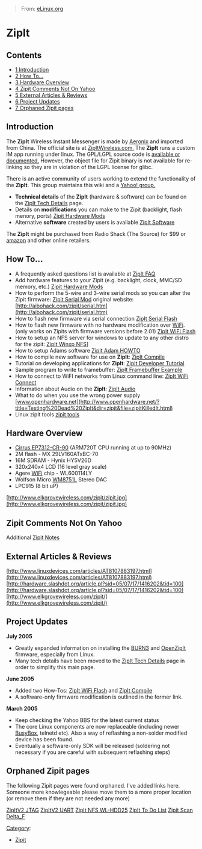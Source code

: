 > From: [eLinux.org](http://eLinux.org/ZipIt "http://eLinux.org/ZipIt")


# ZipIt



## Contents

-   [1 Introduction](#introduction)
-   [2 How To...](#how-to)
-   [3 Hardware Overview](#hardware-overview)
-   [4 Zipit Comments Not On Yahoo](#zipit-comments-not-on-yahoo)
-   [5 External Articles & Reviews](#external-articles-26-reviews)
-   [6 Project Updates](#project-updates)
-   [7 Orphaned Zipit pages](#orphaned-zipit-pages)

## Introduction

The **ZipIt** Wireless Instant Messenger is made by
[Aeronix](http://www.aeronix.com/) and imported from China. The official
site is at [ZipItWireless.com.](http://corp.zipitwireless.com/) The
**ZipIt** runs a custom IM app running under linux. The GPL/LGPL source
code is [available or documented.](http://linux.zipitwireless.com/)
However, the object file for Zipit binary is not available for
re-linking so they are in violation of the LGPL license for glibc.

There is an active community of users working to extend the
functionality of the **ZipIt**. This group maintains this wiki and a
[Yahoo! group.](http://groups.yahoo.com/group/zipitwireless)

-   **Technical details** of the **ZipIt** (hardware & software) can be
    found on the [ZipIt Tech
    Details](http://eLinux.org/ZipIt_Tech_Details "ZipIt Tech Details") page.
-   Details on **modifications** you can make to the Zipit (backlight,
    flash menory, ports) [Zipit Hardware
    Mods](http://eLinux.org/Zipit_Hardware_Mods "Zipit Hardware Mods")
-   Alternative **software** created by users is available [ZipIt
    Software](http://eLinux.org/ZipIt_Software "ZipIt Software")


 The **ZipIt** might be purchased from Radio Shack (The Source) for \$99
or
[amazon](http://www.amazon.com/K%252dByte-Zipit-Wireless-Instant-Messenger/dp/B0002XR9PO/ref=sr_1_7?ie=UTF8&s=electronics&qid=1222727970&sr=8-7)
and other online retailers.

## How To...

-   A frequently asked questions list is available at [ZipIt
    FAQ](http://eLinux.org/ZipIt_FAQ "ZipIt FAQ")
-   Add hardware features to your Zipit (e.g. backlight, clock, MMC/SD
    memory, etc.) [Zipit Hardware
    Mods](http://eLinux.org/Zipit_Hardware_Mods "Zipit Hardware Mods")
-   How to perform the 5-wire and 3-wire serial mods so you can alter
    the Zipit firmware: [Zipit Serial
    Mod](http://eLinux.org/Zipit_Serial_Mod "Zipit Serial Mod") original website:
    [http://aibohack.com/zipit/serial.htm](http://aibohack.com/zipit/serial.htm)
-   How to flash new firmware via serial connection [ZipIt Serial
    Flash](http://eLinux.org/ZipIt_Serial_Flash "ZipIt Serial Flash")
-   How to flash new firmware with no hardware modification over
    [WiFi](http://eLinux.org/WiFi "WiFi"). (only works on Zipits with firmware versions
    before 2.01) [ZipIt WiFi
    Flash](http://eLinux.org/ZipIt_WiFi_Flash "ZipIt WiFi Flash")
-   How to setup an NFS server for windows to update to any other distro
    for the zipit: [ZipIt Winxp
    NFS](http://eLinux.org/ZipIt_Winxp_NFS "ZipIt Winxp NFS")]
-   How to setup Adams software [ZipIt Adam
    HOWTO](http://eLinux.org/ZipIt_Adam_HOWTO "ZipIt Adam HOWTO")
-   How to compile new software for use on **ZipIt**: [ZipIt
    Compile](http://eLinux.org/ZipIt_Compile "ZipIt Compile")
-   Tutorial on developing applications for **ZipIt**: [ZipIt Developer
    Tutorial](http://eLinux.org/ZipIt_Developer_Tutorial "ZipIt Developer Tutorial")
-   Sample program to write to framebuffer: [ZipIt Framebuffer
    Example](http://eLinux.org/ZipIt_Framebuffer_Example "ZipIt Framebuffer Example")
-   How to connect to WiFI networks from Linux command line: [ZipIt WiFi
    Connect](http://eLinux.org/ZipIt_WiFi_Connect "ZipIt WiFi Connect")
-   Information about Audio on the **ZipIt**: [ZipIt
    Audio](http://eLinux.org/ZipIt_Audio "ZipIt Audio")
-   What to do when you use the wrong power supply
    [www.openhardware.net](http://www.openhardware.net/?title=Testing%20Dead%20ZipIt&dir=zipit&file=zipitKilledIt.html)
-   Linux zipit tools [zipit
    tools](http://www.cs.toronto.edu/~cvs/zipit/)

## Hardware Overview

-   [Cirrus
    EP7312-CR-90](http://www.cirrus.com/en/products/pro/detail/P139.html)
    (ARM720T CPU running at up to 90MHz)
-   2M flash - MX 29LV160ATxBC-70
-   16M SDRAM - Hynix HY5V26D
-   320x240x4 LCD (16 level gray scale)
-   Agere [WiFi](http://eLinux.org/WiFi "WiFi") chip - WL600114LY
-   Wolfson Micro
    [WM8751L](http://www.wolfsonmicro.com/uploads/documents/WM8751L.pdf)
    Stereo DAC
-   LPC915 (8 bit uP)

[http://www.elkgrovewireless.com/zipit/zipit.jpg](http://www.elkgrovewireless.com/zipit/zipit.jpg)

## Zipit Comments Not On Yahoo

Additional [Zipit Notes](http://eLinux.org/Zipit_Notes "Zipit Notes")

## External Articles & Reviews

[http://www.linuxdevices.com/articles/AT8107883197.html](http://www.linuxdevices.com/articles/AT8107883197.html)
[http://hardware.slashdot.org/article.pl?sid=05/07/17/1416202&tid=100](http://hardware.slashdot.org/article.pl?sid=05/07/17/1416202&tid=100)
[http://www.elkgrovewireless.com/zipit/](http://www.elkgrovewireless.com/zipit/)

## Project Updates

**July 2005**

-   Greatly expanded information on installing the
    [BURN3](http://eLinux.org/BURN3 "BURN3") and [OpenZipIt](http://eLinux.org/OpenZipIt "OpenZipIt")
    firmware, especially from Linux.
-   Many tech details have been moved to the [ZipIt Tech
    Details](http://eLinux.org/ZipIt_Tech_Details "ZipIt Tech Details") page in order to
    simplify this main page.

**June 2005**

-   Added two How-Tos: [ZipIt WiFi
    Flash](http://eLinux.org/ZipIt_WiFi_Flash "ZipIt WiFi Flash") and [ZipIt
    Compile](http://eLinux.org/ZipIt_Compile "ZipIt Compile")
-   A software-only firmware modification is outlined in the former
    link.

**March 2005**

-   Keep checking the Yahoo BBS for the latest current status
-   The core Linux components are now replaceable (including newer
    [BusyBox](../../.././dev_portals/Boot_Time/BusyBox/BusyBox.md "BusyBox"), telnetd etc). Also a way of
    reflashing a non-solder modified device has been found.
-   Eventually a software-only SDK will be released (soldering not
    necessary if you are careful with subsequent reflashing steps)

## Orphaned Zipit pages

The following Zipit pages were found orphaned. I've added links here.
Someone more knowlegeable please move them to a more proper location (or
remove them if they are not needed any more)

[ZipItV2 JTAG](http://eLinux.org/ZipItV2_JTAG "ZipItV2 JTAG")
 [ZipItV2 UART](http://eLinux.org/ZipItV2_UART "ZipItV2 UART")
 [ZipIt NFS WL-HDD25](http://eLinux.org/ZipIt_NFS_WL-HDD25 "ZipIt NFS WL-HDD25")
 [ZipIt To Do List](http://eLinux.org/ZipIt_To_Do_List "ZipIt To Do List")
 [Zipit Scan](http://eLinux.org/Zipit_Scan "Zipit Scan")
 [Delta\_F](http://eLinux.org/Delta_F "Delta F")


[Category](http://eLinux.org/Special:Categories "Special:Categories"):

-   [Zipit](http://eLinux.org/Category:Zipit "Category:Zipit")

